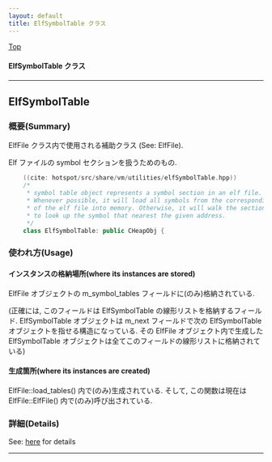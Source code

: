 ```yaml
---
layout: default
title: ElfSymbolTable クラス 
---
```

[Top](../index.html)

#### ElfSymbolTable クラス 



---
## <a name="nok3eRwCON" id="nok3eRwCON">ElfSymbolTable</a>

### 概要(Summary)
ElfFile クラス内で使用される補助クラス (See: ElfFile).

Elf ファイルの symbol セクションを扱うためのもの.


```cpp
    ((cite: hotspot/src/share/vm/utilities/elfSymbolTable.hpp))
    /*
     * symbol table object represents a symbol section in an elf file.
     * Whenever possible, it will load all symbols from the corresponding section
     * of the elf file into memory. Otherwise, it will walk the section in file
     * to look up the symbol that nearest the given address.
     */
    class ElfSymbolTable: public CHeapObj {
```

### 使われ方(Usage)
#### インスタンスの格納場所(where its instances are stored)
ElfFile オブジェクトの m_symbol_tables フィールドに(のみ)格納されている.

(正確には, このフィールドは ElfSymbolTable の線形リストを格納するフィールド.
ElfSymbolTable オブジェクトは m_next フィールドで次の ElfSymbolTable オブジェクトを指せる構造になっている.
その ElfFile オブジェクト内で生成した ElfSymbolTable オブジェクトは全てこのフィールドの線形リストに格納されている)

#### 生成箇所(where its instances are created)
ElfFile::load_tables() 内で(のみ)生成されている.
そして, この関数は現在は ElfFile::ElfFile() 内で(のみ)呼び出されている.




### 詳細(Details)
See: [here](../doxygen/classElfSymbolTable.html) for details

---

